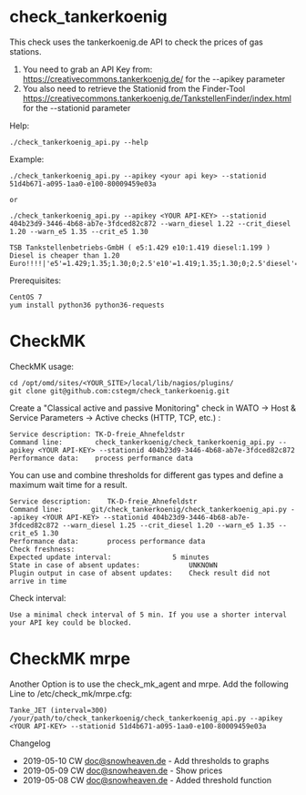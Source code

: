 # check_tankerkoenig

This check uses the tankerkoenig.de API to check the prices of gas stations. 
1. You need to grab an API Key from: https://creativecommons.tankerkoenig.de/ for the --apikey parameter
2. You also need to retrieve the Stationid from the Finder-Tool https://creativecommons.tankerkoenig.de/TankstellenFinder/index.html for the --stationid parameter


Help:
```
./check_tankerkoenig_api.py --help

```

Example:
```
./check_tankerkoenig_api.py --apikey <your api key> --stationid 51d4b671-a095-1aa0-e100-80009459e03a

or

./check_tankerkoenig_api.py --apikey <YOUR API-KEY> --stationid 404b23d9-3446-4b68-ab7e-3fdced82c872 --warn_diesel 1.22 --crit_diesel 1.20 --warn_e5 1.35 --crit_e5 1.30

TSB Tankstellenbetriebs-GmbH ( e5:1.429 e10:1.419 diesel:1.199 ) Diesel is cheaper than 1.20 Euro!!!!|'e5'=1.429;1.35;1.30;0;2.5'e10'=1.419;1.35;1.30;0;2.5'diesel'=1.199;1.22;1.20;0;2.5
```

Prerequisites:
```
CentOS 7
yum install python36 python36-requests
```

# CheckMK

CheckMK usage:
```
cd /opt/omd/sites/<YOUR_SITE>/local/lib/nagios/plugins/
git clone git@github.com:cstegm/check_tankerkoenig.git
```

Create a "Classical active and passive Monitoring" check in WATO -> Host & Service Parameters -> Active checks (HTTP, TCP, etc.) :
```
Service description: TK-D-freie_Ahnefeldstr
Command line: 	     check_tankerkoenig/check_tankerkoenig_api.py --apikey <YOUR API-KEY> --stationid 404b23d9-3446-4b68-ab7e-3fdced82c872
Performance data:    process performance data
```

You can use and combine thresholds for different gas types and define a maximum wait time for a result.
```
Service description: 	TK-D-freie_Ahnefeldstr
Command line: 		git/check_tankerkoenig/check_tankerkoenig_api.py --apikey <YOUR API-KEY> --stationid 404b23d9-3446-4b68-ab7e-3fdced82c872 --warn_diesel 1.25 --crit_diesel 1.20 --warn_e5 1.35 --crit_e5 1.30
Performance data: 		process performance data
Check freshness: 	
Expected update interval: 				5 minutes
State in case of absent updates: 			UNKNOWN
Plugin output in case of absent updates: 	Check result did not arrive in time
```

Check interval:
```--apikey <YOUR API-KEY>
Use a minimal check interval of 5 min. If you use a shorter interval your API key could be blocked.
```
# CheckMK mrpe
Another Option is to use the check_mk_agent and mrpe. Add the following Line to /etc/check_mk/mrpe.cfg:
```
Tanke_JET (interval=300) /your/path/to/check_tankerkoenig/check_tankerkoenig_api.py --apikey <YOUR API-KEY> --stationid 51d4b671-a095-1aa0-e100-80009459e03a
```

Changelog
- 2019-05-10 CW <doc@snowheaven.de> - Add thresholds to graphs
- 2019-05-09 CW <doc@snowheaven.de> - Show prices
- 2019-05-08 CW <doc@snowheaven.de> - Added threshold function
